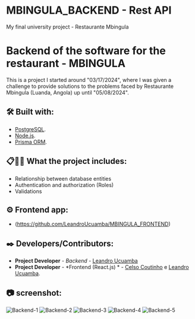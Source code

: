 # MBINGULA_BACKEND - Rest API
 My final university project - Restaurante Mbingula

# Backend of the software for the restaurant - MBINGULA

This is a project I started around "03/17/2024", where I was given a challenge to provide solutions to the problems faced by Restaurante Mbingula (Luanda, Angola) up until "05/08/2024".
 

## 🛠️ Built with:

* [PostgreSQL](https://www.postgresql.org/).
* [Node.js](https://nodejs.org/en).
* [Prisma ORM](https://www.prisma.io/).


## 📋🚀🔧 What the project includes:

* Relationship between database entities
* Authentication and authorization (Roles)
* Validations

## ⚙️ Frontend app:

* (https://github.com/LeandroUcuamba/MBINGULA_FRONTEND)


## ✒️ Developers/Contributors:

* **Project Developer** - *Backend* - [Leandro Ucuamba](https://ao.linkedin.com/in/leandrosantosucuamba)
* **Project Developer** - *Frontend (React.js) * - [Celso Coutinho](https://ao.linkedin.com/in/celso-coutinho-22075a230) e [Leandro Ucuamba](https://ao.linkedin.com/in/leandrosantosucuamba).

## 📷 screenshot:

![Backend-1](https://github.com/user-attachments/assets/3f12990e-b9fa-408a-9ad6-ffbe9535a96b)
![Backend-2](https://github.com/user-attachments/assets/8fe733ca-7d11-4e65-a754-ad45556fa143)
![Backend-3](https://github.com/user-attachments/assets/3281aa60-b99f-4184-81e7-a9804d8b7d87)
![Backend-4](https://github.com/user-attachments/assets/0163b09d-974a-4773-9268-58f4aace6180)
![Backend-5](https://github.com/user-attachments/assets/daa711a3-6609-42dd-b49d-201b1be0f7b4)



